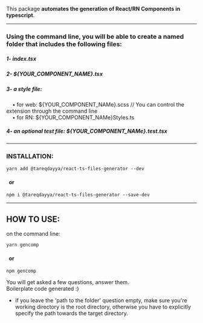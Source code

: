 This package **automates the generation of React/RN Components in typescript**.

-----------

### Using the command line, you will be able to create a named folder that includes the following files:

##### 1- index.tsx   
##### 2- ${YOUR_COMPONENT_NAME}.tsx   
##### 3- a style file: <br/>
&nbsp;&nbsp;&nbsp;&nbsp;• for web: ${YOUR_COMPONENT_NAMe}.scss      // You can control the extension through the command line  
&nbsp;&nbsp;&nbsp;&nbsp;• for RN: ${YOUR_COMPONENT_NAMe}Styles.ts <br/>
##### 4- an optional test file: ${YOUR_COMPONENT_NAMe}.test.tsx

-----------

### INSTALLATION:
`yarn add @tareqdayya/react-ts-files-generator --dev`

#### &nbsp;&nbsp;or

`npm i @tareqdayya/react-ts-files-generator --save-dev`

-----------

## HOW TO USE:
on the command line:

`yarn gencomp`
#### &nbsp;&nbsp;or
`npm gencomp` 

You will get asked a few questions, answer them. <br/>
Boilerplate code generated :) <br/>

* if you leave the 'path to the folder' question empty, make sure you're working directory is the
root directory, otherwise you have to explicitly specify the path towards the target directory.

